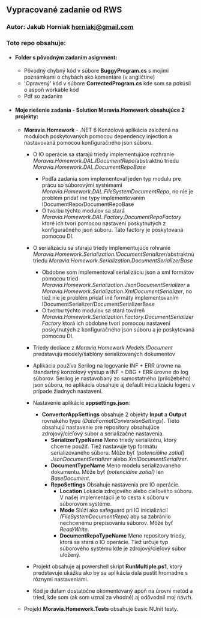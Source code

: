 ## Vypracované zadanie od RWS
### Autor: Jakub Horniak <horniakj@gmail.com>

### Toto repo obsahuje:
- #### Folder s pôvodným zadaním **asignment**:
  - Pôvodný chybný kód v súbore **BuggyProgram.cs** s mojimi poznámkami o chybách ako komentáre (v angličtine)
  - 'Opravený' kód v súbore **CorrectedProgram.cs** kde som sa pokúsil o aspoň workable kód
  - Pdf so zadaním
- #### Moje riešenie zadania - Solution **Moravia.Homework** obsahujúce 2 projekty:
 
  - **Moravia.Homework** - .NET 6 Konzolová aplikácia založená na moduloch poskytovaných pomocou dependency injection a nastavovaná pomocou konfiguračného json súboru.
    
    - O IO operácie sa starajú triedy implementujúce rozhranie *Moravia.Homework.DAL.IDocumentRepo*/abstraktnú triedu *Moravia.Homework.DAL.DocumentRepoBase*
      - Podľa zadania som implementoval jeden typ modulu pre prácu so súborovými systémami *Moravia.Homework.DAL.FileSystemDocumentRepo*, no nie je problém pridať iné typy implementovaním IDocumentRepo/DocumentRepoBase
      - O tvorbu týchto modulov sa stará *Moravia.Homework.DAL.Factory.DocumentRepoFactory* ktoré ich tvorí pomocou nastavení poskytnutých z konfiguračného json súboru. Táto factory je poskytovaná pomocou DI.

    - O serializáciu sa starajú triedy implementujúce rohranie *Moravia.Homework.Serialization.IDocumentSerializer*/abstraktnú triedu *Moravia.Homework.Serialization.DocumentSerializerBase*
      - Obdobne som implementoval serializáciu json a xml formátov pomocou tried *Moravia.Homework.Serialization.JsonDocumentSerializer* a *Moravia.Homework.Serialization.XmlDocumentSerializer*, no tiež nie je problém pridať iné formáty implementovaním IDocumentSerializer/DocumentSerializerBase
      - O tvorbu týchto modulov sa stará továreň *Moravia.Homework.Serialization.Factory.DocumentSerializerFactory* ktorá ich obdobne tvorí pomocou nastavení poskytnutých z konfiguračného json súboru a je poskytovaná pomocou DI.

    - Triedy dediace z *Moravia.Homework.Models.IDocument* predstavujú modely/šablóny serializovaných dokumentov
    - Aplikácia používa Serilog na logovanie INF + ERR úrovne na štandartný konzolový výstup a INF + DBG + ERR úrovne do log súborov. Serilog je nastavobaný zo samostatného (priložebého) json súboru, no aplikácia obsahuje aj default inicializáciu logeru v prípade žiadnych nastavení.
    - Nastavenie aplikácie **appsettings.json**:
      - **ConvertorAppSettings** obsahuje 2 objekty **Input** a **Output** rovnakého typu (*DataFormatConversionSettings*). Tieto obsahujú nastavenie pre repository obsahujúce zdrojový/cieľový súbor a serializačné nastavenia.
        - **SerializerTypeName** Meno triedy serializéru, ktorý chceme použiť. Tiež nastavuje typ formátu serializovaného súboru. Môže byť *(potenciálne zatiaľ)* *JsonDocumentSerializer* alebo *XmlDocumentSerializer*.
        - **DocumentTypeName** Meno modelu serializovaného dokumentu. Môže byť *(potenciálne zatiaľ)* len *BaseDocument*.
        - **RepoSettings** Obsahuje nastavenia pre IO operácie.
          - **Location** Lokácia zdrojového alebo cieľového súboru. V našej implementácií je to cesta k súboru v súborovom systéme.
          - **Mode** Slúźi ako safeguard pri IO inicializácií *(FileSystemDocumentRepo)* aby sa zabránilo nechcenému prepisovaniu súborov. Môže byť *Read/Write*.
          - **DocumentRepoTypeName** Meno repository triedy, ktorá sa stará o IO operácie. Tiež určuje typ súborového systému kde je zdrojový/cieľový súbor uložený.
    - Projekt obsahuje aj powershell skript **RunMultiple.ps1**, ktorý predstavuje ukážku ako by sa aplikácia dala pustit hromadne s rôznymi nastaveniami.
    - Kód je dúfam dostatočne okomentovaný apoň na úrovni metód a tried, kde som (ak som uznal za vhodné) aj odôvodnil moj návrh.
  - Projekt **Moravia.Homework.Tests** obsahuje basic NUnit testy.
